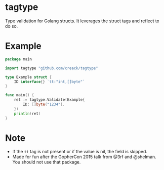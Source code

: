 # tagtype

Type validation for Golang structs.
It leverages the struct tags and reflect to do so.

# Example

```go
package main

import tagtype "github.com/creack/tagtype"

type Example struct {
	ID interface{} `tt:"int,[]byte"`
}

func main() {
	ret := tagtype.Validate(Example{
		ID: []byte("1234"),
	})
	println(ret)
}
```

# Note

- If the `tt` tag is not present or if the value is nil, the field is skipped.
- Made for fun after the GopherCon 2015 talk from @3rf and @shelman. You should not use that package.

